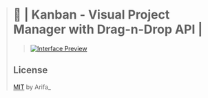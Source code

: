> # :memo: | Kanban - Visual Project Manager with Drag-n-Drop API |
> > [![Interface Preview](https://github.com/LucasArifa/kanban/blob/master/images/screenshot-kaban-interface.png)](https://lucasarifa.github.io/kanban/)
>## License
>[MIT](https://choosealicense.com/licenses/mit/) by Arifa_
